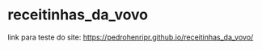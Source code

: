 # receitinhas_da_vovo

link para teste do site:
https://pedrohenripr.github.io/receitinhas_da_vovo/
